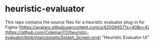 # heuristic-evaluator
This repo contains the source files for a heuristic evaluator plug-in for Figma
![https://avatars.githubusercontent.com/u/42009457?s=40&v=4](https://github.com/ColemanTO/heuristic-evaluator/blob/main/assets/Splash_Screen.png) "Heuristic Evaluator UI"
